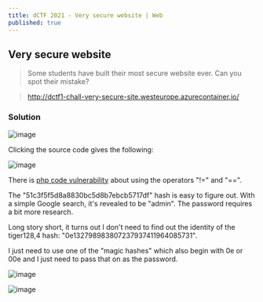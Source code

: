 ```yaml
---
title: dCTF 2021 - Very secure website | Web
published: true
---
```


## [](#header-2)Very secure website

> Some students have built their most secure website ever. Can you spot their mistake?

> http://dctf1-chall-very-secure-site.westeurope.azurecontainer.io/

### [](#header-3)Solution

![image](https://user-images.githubusercontent.com/81070073/118605161-d3a2a480-b76a-11eb-8c4b-01021ed09510.png)

Clicking the source code gives the following:

![image](https://user-images.githubusercontent.com/81070073/118605223-e321ed80-b76a-11eb-8ca9-982edb4cabfb.png)

There is [php code vulnerability](https://www.whitehatsec.com/blog/magic-hashes/) about using the operators "!=" and "==".

The "51c3f5f5d8a8830bc5d8b7ebcb5717df" hash is easy to figure out. With a simple Google search, it's revealed to be "admin". The password requires a bit more research.

Long story short, it turns out I don't need to find out the identity of the tiger128,4 hash: "0e132798983807237937411964085731".

I just need to use one of the "magic hashes" which also begin with 0e or 00e and I just need to pass that on as the password.

![image](https://user-images.githubusercontent.com/81070073/118605784-7f4bf480-b76b-11eb-8a15-274c18eb2cf9.png)

![image](https://user-images.githubusercontent.com/81070073/118605828-8bd04d00-b76b-11eb-94f0-de9eb76f23fe.png)
